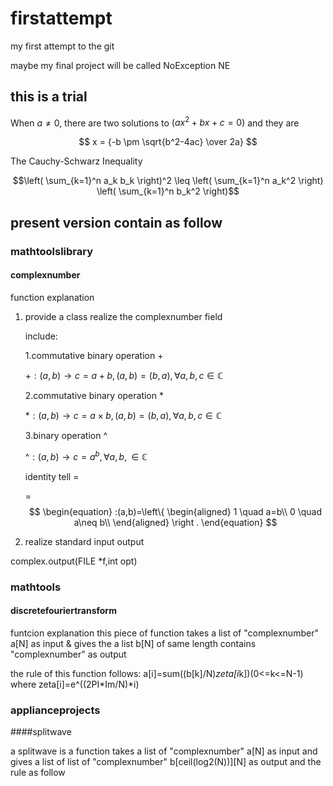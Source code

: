 # firstattempt
my first attempt to the git

maybe my final project will be called NoException NE
## this is a trial

When $a \ne 0$, there are two solutions to $(ax^2 + bx + c = 0)$ and they are 

$$ x = {-b \pm \sqrt{b^2-4ac} \over 2a} $$

The Cauchy-Schwarz Inequality

$$\left( \sum_{k=1}^n a_k b_k \right)^2 \leq \left( \sum_{k=1}^n a_k^2 \right) \left( \sum_{k=1}^n b_k^2 \right)$$

## present version contain as follow

### mathtoolslibrary

#### complexnumber

function explanation
1. provide a class realize the complexnumber field
	
	include:

    1.commutative binary operation $+$ 

	+$:(a,b)\rightarrow c=a+b,(a,b)=(b,a),\forall a,b,c\in\mathbb{C}$

	2.commutative binary operation $*$ 

	*$:(a,b)\rightarrow c=a\times b,(a,b)=(b,a),\forall a,b,c\in\mathbb{C}$

	3.binary operation ^ 

	^$:(a,b)\rightarrow c=a^b,\forall a,b,\in\mathbb{C}$

	identity tell $=$

	=$$
	\begin{equation}
	:(a,b)=\left\{
	\begin{aligned}
	1 \quad a=b\\
	0 \quad a\neq b\\
	\end{aligned}
	\right
	.
	\end{equation}
	$$

2. realize standard input output

complex.output(FILE *f,int opt)

### mathtools

#### discretefouriertransform

funtcion explanation
this piece of function takes a list of "complexnumber" a[N] as input & gives the a list b[N] of same length contains "complexnumber" as  output

the rule of this function follows:
a[i]=sum((b[k]/N)*zeta[i*k])(0<=k<=N-1)
where zeta[i]=e^((2PI*Im/N)*i)

### applianceprojects

####splitwave

a splitwave is a function takes a list of "complexnumber" a[N] as input and gives a list of list of "complexnumber" b[ceil(log2(N))][N] as output and the rule as follow


    

